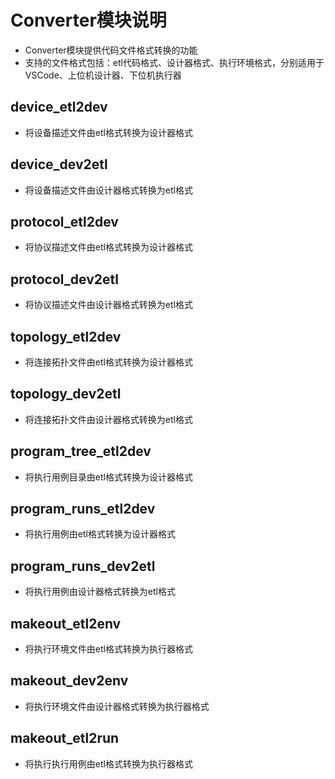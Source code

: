 
# Converter模块说明
- Converter模块提供代码文件格式转换的功能
- 支持的文件格式包括：etl代码格式、设计器格式、执行环境格式，分别适用于VSCode、上位机设计器、下位机执行器

## device_etl2dev
- 将设备描述文件由etl格式转换为设计器格式

## device_dev2etl
- 将设备描述文件由设计器格式转换为etl格式

## protocol_etl2dev
- 将协议描述文件由etl格式转换为设计器格式

## protocol_dev2etl
- 将协议描述文件由设计器格式转换为etl格式

## topology_etl2dev
- 将连接拓扑文件由etl格式转换为设计器格式

## topology_dev2etl
- 将连接拓扑文件由设计器格式转换为etl格式

## program_tree_etl2dev
- 将执行用例目录由etl格式转换为设计器格式

## program_runs_etl2dev
- 将执行用例由etl格式转换为设计器格式

## program_runs_dev2etl
- 将执行用例由设计器格式转换为etl格式

## makeout_etl2env
- 将执行环境文件由etl格式转换为执行器格式

## makeout_dev2env
- 将执行环境文件由设计器格式转换为执行器格式

## makeout_etl2run
- 将执行执行用例由etl格式转换为执行器格式

